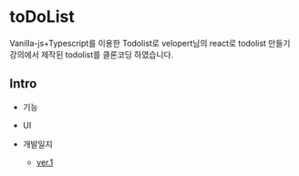 # toDoList
Vanilla-js+Typescript를 이용한 Todolist로
velopert님의 react로 todolist 만들기 강의에서 제작된 todolist를 클론코딩 하였습니다.

## Intro
* 기능
* UI

* 개발일지
    * [ver.1](https://github.com/ss-won/todolist/tree/ver1.3/diary)
